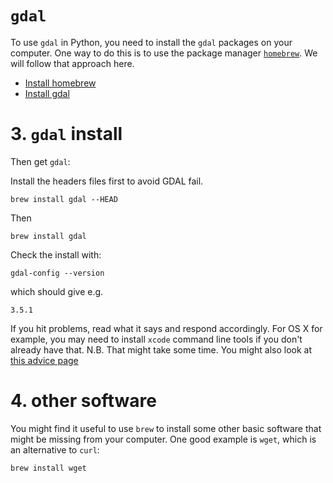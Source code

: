 # `gdal`

To use `gdal` in Python, you need to install the `gdal` packages on your computer. One way to do this is to use the package manager [`homebrew`](https://brew.sh). We will follow that approach here. 

* [Install homebrew](InstallBREW.md)
* [Install gdal](InstallGDAL.md)



# 3. `gdal` install

Then get `gdal`:

Install the headers files first to avoid GDAL fail.

	brew install gdal --HEAD

Then

	brew install gdal

Check the install with:

	gdal-config --version

which should give e.g.

	3.5.1

If you hit problems, read what it says and respond accordingly. For OS X for example, you may need to install `xcode` command line tools if you don't already have that. N.B. That might take some time. You might also look at [this advice page](https://medium.com/@egiron/how-to-install-gdal-and-qgis-on-macos-catalina-ca690dca4f91)


# 4. other software

You might find it useful to use `brew` to install some other basic software that might be missing from your computer. One good example is `wget`, which is an alternative to `curl`:

	brew install wget
	
	
